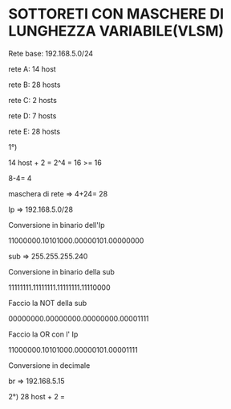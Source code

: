 # SOTTORETI CON MASCHERE DI LUNGHEZZA VARIABILE(VLSM)

Rete base: 192.168.5.0/24 

rete A: 14 host

rete B: 28 hosts

rete C: 2 hosts

rete D: 7 hosts

rete E: 28 hosts


1°)

14 host + 2 = 2^4 = 16 >= 16

8-4= 4

maschera di rete => 4+24= 28


Ip => 192.168.5.0/28

Conversione in binario dell'Ip

11000000.10101000.00000101.00000000


sub => 255.255.255.240

Conversione in binario della sub

11111111.11111111.11111111.11110000

Faccio la NOT della sub

00000000.00000000.00000000.00001111


Faccio la OR con l' Ip

11000000.10101000.00000101.00001111

Conversione in decimale

br => 192.168.5.15


2°)
28 host + 2 =


